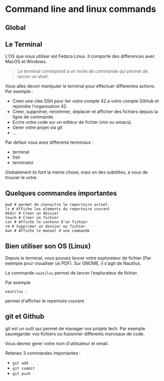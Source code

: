 # Command line and linux commands

## Global

## Le Terminal 

L'OS que nous utiliser est Fedora Linux.
Il comporte des differences avec MacOS et Windows.

> Le terminal correspond a un invite de commande qui permet de lancer un shell.

Vous allez devoir manipuler le terminal pour effectuer differentes actions.
Par exemple :

- Creer une clee SSH pour lier votre compte 42 a votre compte GitHub et rejoindre l'organisation 42.
- Creer, supprimer, renommer, deplacer et  afficher des fichiers depuis la ligne de commande.
- Ecrire votre code sur un editeur de fichier (vim ou emacs).
- Gerer votre projet via git
- ...

Par defaut vous avez differents terminaux :

- terminal
- fish
- terminator

Globalement ils font la meme chose, mais on des subtilites, a vous de trouver le votre.

## Quelques commandes importantes

```shell
pwd # permet de connaitre le repertoire actuel. 
ls # Affiche les elements du repertoire courant
mkdir # Creer un dossier
touch # Creer un fichier
cat # Affiche le contenu d'un fichier
rm # Supprimer un dossier ou fichier
man # Affiche le manuel d'une commande
```

## Bien utiliser son OS (Linux)

Depuis le terminal, vous pouvez lancer votre explorateur de fichier (Par exemple pour visualiser un PDF).
Sur GNOME, il s'agit de Nautilus.

La commande `nautilus` permet de lancer l'explorateur de fichier.

Par exemple 

```shell
nautilus .
```

permet d'afficher le repertoire courant.

## git et Github

git est un outil qui permet de manager vos projets tech.
Par exemple sauvegarder vos fichiers ou fusionner differents morceaux de code.

Vous devrez gerer votre nom d'utilisateur et email.

Retenez 3 commandes importantes :

- `git add`
- `git commit`
- `git push`

